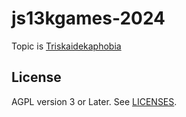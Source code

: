 <!--
SPDX-FileCopyrightText: 2024 André Jaenisch

SPDX-License-Identifier: AGPL-3.0-or-later
-->

# js13kgames-2024

Topic is [Triskaidekaphobia](https://scribe.rip/@js13kgames/js13kgames-2024-start-and-theme-announcement-5d734f77da68)

## License

AGPL version 3 or Later. See [LICENSES](./LICENSES/AGPL-3.0-or-later.txt).
